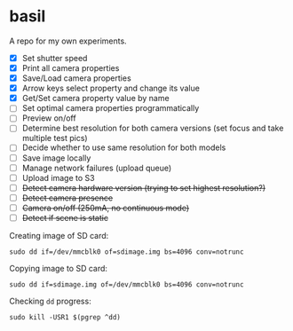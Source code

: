 # basil

A repo for my own experiments.


- [x] Set shutter speed
- [x] Print all camera properties
- [x] Save/Load camera properties
- [x] Arrow keys select property and change its value
- [x] Get/Set camera property value by name
- [ ] Set optimal camera properties programmatically
- [ ] Preview on/off
- [ ] Determine best resolution for both camera versions (set focus and take multiple test pics)
- [ ] Decide whether to use same resolution for both models
- [ ] Save image locally
- [ ] Manage network failures (upload queue)
- [ ] Upload image to S3
- [ ] ~~Detect camera hardware version (trying to set highest resolution?)~~
- [ ] ~~Detect camera presence~~
- [ ] ~~Camera on/off (250mA, no continuous mode)~~
- [ ] ~~Detect if scene is static~~

Creating image of SD card:
```
sudo dd if=/dev/mmcblk0 of=sdimage.img bs=4096 conv=notrunc
```

Copying image to SD card:
```
sudo dd if=sdimage.img of=/dev/mmcblk0 bs=4096 conv=notrunc
```

Checking `dd` progress:
```
sudo kill -USR1 $(pgrep ^dd)
```





